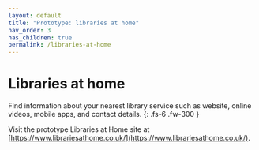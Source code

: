 ```yaml
---
layout: default
title: "Prototype: libraries at home"
nav_order: 3
has_children: true
permalink: /libraries-at-home
---
```


# Libraries at home

Find information about your nearest library service such as website, online videos, mobile apps, and contact details.
{: .fs-6 .fw-300 }

Visit the prototype Libraries at Home site at [https://www.librariesathome.co.uk/](https://www.librariesathome.co.uk/).

